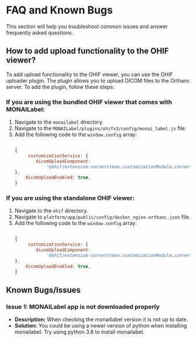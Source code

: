 # FAQ and Known Bugs
This section will help you troubleshoot common issues and answer frequently asked questions.

## How to add upload functionality to the OHIF viewer?

To add upload functionality to the OHIF viewer, you can use the OHIF uploader plugin. The plugin allows you to upload DICOM files to the Orthanc server. To add the plugin, follow these steps:

### If you are using the bundled OHIF viewer that comes with MONAILabel:
1. Navigate to the `monailabel` directory.
2. Navigate to the `MONAILabel/plugins/ohifv3/config/monai_label.js` file.
3. Add the following code to the `window.config` array:
    ```javascript

    {
         customizationService: {
            dicomUploadComponent:
                '@ohif/extension-cornerstone.customizationModule.cornerstoneDicomUploadComponent',
    },
        dicomUploadEnabled: true,
    }
    ```


### If you are using the standalone OHIF viewer:
1. Navigate to the `ohif` directory.
2. Navigate to `platform/app/public/config/docker_nginx-orthanc.json` file.
3. Add the following code to the `window.config` array:
    ```javascript

    {
         customizationService: {
            dicomUploadComponent:
                '@ohif/extension-cornerstone.customizationModule.cornerstoneDicomUploadComponent',
    },
        dicomUploadEnabled: true,
    }
    ```



## Known Bugs/Issues

### Issue 1: MONAILabel app is not downloaded properly
- **Description:** When checking the monaillabel version it is not up to date.
- **Solution:** You could be using a newer version of python when installing monailabel. Try using python 3.8 to install monailabel.
